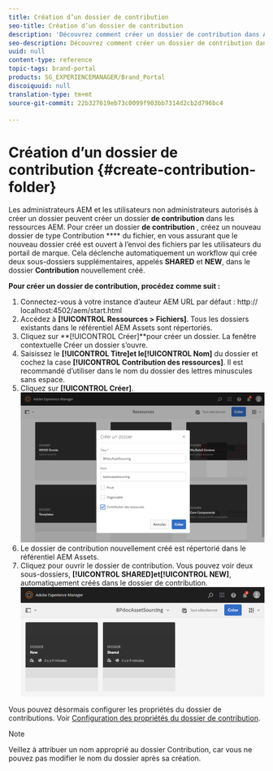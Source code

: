 ```yaml
---
title: Création d’un dossier de contribution
seo-title: Création d’un dossier de contribution
description: 'Découvrez comment créer un dossier de contribution dans AEM Assets. '
seo-description: Découvrez comment créer un dossier de contribution dans AEM Assets.
uuid: null
content-type: reference
topic-tags: brand-portal
products: SG_EXPERIENCEMANAGER/Brand_Portal
discoiquuid: null
translation-type: tm+mt
source-git-commit: 22b327619eb73c0099f903bb7314d2cb2d796bc4

---
```



# Création d’un dossier de contribution {#create-contribution-folder}

Les administrateurs AEM et les utilisateurs non administrateurs autorisés à créer un dossier peuvent créer un dossier **de contribution** dans les ressources AEM.
Pour créer un dossier **de contribution** , créez un nouveau dossier de type Contribution **** du fichier, en vous assurant que le nouveau dossier créé est ouvert à l’envoi des fichiers par les utilisateurs du portail de marque.  Cela déclenche automatiquement un workflow qui crée deux sous-dossiers supplémentaires, appelés **SHARED** et **NEW**, dans le dossier **Contribution** nouvellement créé. 

**Pour créer un dossier de contribution, procédez comme suit :**
1. Connectez-vous à votre instance d’auteur AEM
URL par défaut : http:// localhost:4502/aem/start.html
1. Accédez à **[!UICONTROL Ressources > Fichiers]**. Tous les dossiers existants dans le référentiel AEM Assets sont répertoriés.
1. Cliquez sur **[!UICONTROL Créer]**pour créer un dossier. La fenêtre contextuelle Créer un dossier s’ouvre.
1. Saisissez le **[!UICONTROL Titre]**et le**[!UICONTROL  Nom]** du dossier et cochez la case **[!UICONTROL Contribution des ressources]**.
Il est recommandé d’utiliser dans le nom du dossier des lettres minuscules sans espace.
1. Cliquez sur **[!UICONTROL Créer]**.   ![](assets/create-contribution-folder.png)
1. Le dossier de contribution nouvellement créé est répertorié dans le référentiel AEM Assets.
1. Cliquez pour ouvrir le dossier de contribution. Vous pouvez voir deux sous-dossiers, **[!UICONTROL SHARED]**et**[!UICONTROL  NEW]**, automatiquement créés dans le dossier de contribution.\
   ![](assets/contribution-folder.png)

Vous pouvez désormais configurer les propriétés du dossier de contributions. Voir [Configuration des propriétés du dossier de contribution](brand-portal-configure-contribution-folder-properties.md).

>[!NOTE]
>
>Veillez à attribuer un nom approprié au dossier Contribution, car vous ne pouvez pas modifier le nom du dossier après sa création.